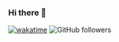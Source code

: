 ### Hi there 👋


[![wakatime](https://wakatime.com/badge/user/ebcd1fbf-d027-4785-a4a0-485f0cd835ba.svg)](https://wakatime.com/@ebcd1fbf-d027-4785-a4a0-485f0cd835ba) 
![GitHub followers](https://img.shields.io/github/followers/svalencia014?style=flat)
